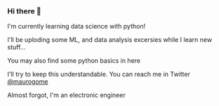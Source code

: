### Hi there 👋

<p>I'm currently learning data science with python!</p>
<p>I'll be uploding some ML, and data analysis excersies while I learn new stuff...</p>
<p>You may also find some python basics in here</p>
<p>I'll try to keep this understandable. You can reach me in Twitter <a href=https://www.twitter.com/maurogome>@maurogome</a></p>
<p>Almost forgot, I'm an electronic engineer</p>



<!--
**maurogome/maurogome** is a ✨ _special_ ✨ repository because its `README.md` (this file) appears on your GitHub profile.

Here are some ideas to get you started:

- 🔭 I’m currently working on ...
- 🌱 I’m currently learning ...
- 👯 I’m looking to collaborate on ...
- 🤔 I’m looking for help with ...
- 💬 Ask me about ...
- 📫 How to reach me: ...
- 😄 Pronouns: ...
- ⚡ Fun fact: ...
-->
